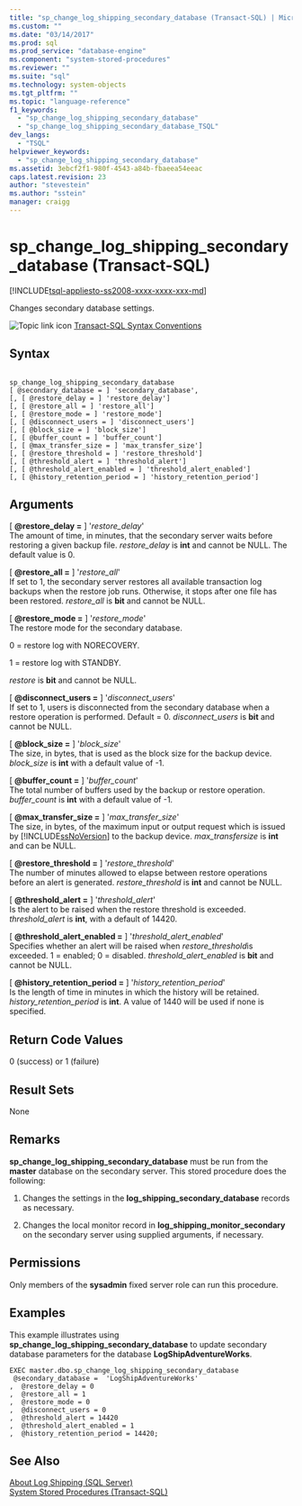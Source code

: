 ```yaml
---
title: "sp_change_log_shipping_secondary_database (Transact-SQL) | Microsoft Docs"
ms.custom: ""
ms.date: "03/14/2017"
ms.prod: sql
ms.prod_service: "database-engine"
ms.component: "system-stored-procedures"
ms.reviewer: ""
ms.suite: "sql"
ms.technology: system-objects
ms.tgt_pltfrm: ""
ms.topic: "language-reference"
f1_keywords: 
  - "sp_change_log_shipping_secondary_database"
  - "sp_change_log_shipping_secondary_database_TSQL"
dev_langs: 
  - "TSQL"
helpviewer_keywords: 
  - "sp_change_log_shipping_secondary_database"
ms.assetid: 3ebcf2f1-980f-4543-a84b-fbaeea54eeac
caps.latest.revision: 23
author: "stevestein"
ms.author: "sstein"
manager: craigg
---
```

# sp_change_log_shipping_secondary_database (Transact-SQL)
[!INCLUDE[tsql-appliesto-ss2008-xxxx-xxxx-xxx-md](../../includes/tsql-appliesto-ss2008-xxxx-xxxx-xxx-md.md)]

  Changes secondary database settings.  
  
 ![Topic link icon](../../database-engine/configure-windows/media/topic-link.gif "Topic link icon") [Transact-SQL Syntax Conventions](../../t-sql/language-elements/transact-sql-syntax-conventions-transact-sql.md)  
  
## Syntax  
  
```  
  
sp_change_log_shipping_secondary_database  
[ @secondary_database = ] 'secondary_database',  
[, [ @restore_delay = ] 'restore_delay']  
[, [ @restore_all = ] 'restore_all']  
[, [ @restore_mode = ] 'restore_mode']  
[, [ @disconnect_users = ] 'disconnect_users']  
[, [ @block_size = ] 'block_size']  
[, [ @buffer_count = ] 'buffer_count']  
[, [ @max_transfer_size = ] 'max_transfer_size']  
[, [ @restore_threshold = ] 'restore_threshold']   
[, [ @threshold_alert = ] 'threshold_alert']   
[, [ @threshold_alert_enabled = ] 'threshold_alert_enabled']   
[, [ @history_retention_period = ] 'history_retention_period']  
```  
  
## Arguments  
 [ **@restore_delay =** ] '*restore_delay*'  
 The amount of time, in minutes, that the secondary server waits before restoring a given backup file. *restore_delay* is **int** and cannot be NULL. The default value is 0.  
  
 [ **@restore_all =** ] '*restore_all*'  
 If set to 1, the secondary server restores all available transaction log backups when the restore job runs. Otherwise, it stops after one file has been restored. *restore_all* is **bit** and cannot be NULL.  
  
 [ **@restore_mode =** ] '*restore_mode*'  
 The restore mode for the secondary database.  
  
 0 = restore log with NORECOVERY.  
  
 1 = restore log with STANDBY.  
  
 *restore* is **bit** and cannot be NULL.  
  
 [ **@disconnect_users =** ] '*disconnect_users*'  
 If set to 1, users is disconnected from the secondary database when a restore operation is performed. Default = 0. *disconnect_users* is **bit** and cannot be NULL.  
  
 [ **@block_size =** ] '*block_size*'  
 The size, in bytes, that is used as the block size for the backup device. *block_size* is **int** with a default value of -1.  
  
 [ **@buffer_count =** ] '*buffer_count*'  
 The total number of buffers used by the backup or restore operation. *buffer_count* is **int** with a default value of -1.  
  
 [ **@max_transfer_size =** ] '*max_transfer_size*'  
 The size, in bytes, of the maximum input or output request which is issued by [!INCLUDE[ssNoVersion](../../includes/ssnoversion-md.md)] to the backup device. *max_transfersize* is **int** and can be NULL.  
  
 [ **@restore_threshold =** ] '*restore_threshold*'  
 The number of minutes allowed to elapse between restore operations before an alert is generated. *restore_threshold* is **int** and cannot be NULL.  
  
 [ **@threshold_alert =** ] '*threshold_alert*'  
 Is the alert to be raised when the restore threshold is exceeded. *threshold_alert* is **int**, with a default of 14420.  
  
 [ **@threshold_alert_enabled =** ] '*threshold_alert_enabled*'  
 Specifies whether an alert will be raised when *restore_threshold*is exceeded. 1 = enabled; 0 = disabled. *threshold_alert_enabled* is **bit** and cannot be NULL.  
  
 [ **@history_retention_period =** ] '*history_retention_period*'  
 Is the length of time in minutes in which the history will be retained. *history_retention_period* is **int**. A value of 1440 will be used if none is specified.  
  
## Return Code Values  
 0 (success) or 1 (failure)  
  
## Result Sets  
 None  
  
## Remarks  
 **sp_change_log_shipping_secondary_database** must be run from the **master** database on the secondary server. This stored procedure does the following:  
  
1.  Changes the settings in the **log_shipping_secondary_database** records as necessary.  
  
2.  Changes the local monitor record in **log_shipping_monitor_secondary** on the secondary server using supplied arguments, if necessary.  
  
## Permissions  
 Only members of the **sysadmin** fixed server role can run this procedure.  
  
## Examples  
 This example illustrates using **sp_change_log_shipping_secondary_database** to update secondary database parameters for the database **LogShipAdventureWorks**.  
  
```  
EXEC master.dbo.sp_change_log_shipping_secondary_database   
 @secondary_database =  'LogShipAdventureWorks'  
,  @restore_delay = 0  
,  @restore_all = 1  
,  @restore_mode = 0  
,  @disconnect_users = 0  
,  @threshold_alert = 14420  
,  @threshold_alert_enabled = 1  
,  @history_retention_period = 14420;  
```  
  
## See Also  
 [About Log Shipping &#40;SQL Server&#41;](../../database-engine/log-shipping/about-log-shipping-sql-server.md)   
 [System Stored Procedures &#40;Transact-SQL&#41;](../../relational-databases/system-stored-procedures/system-stored-procedures-transact-sql.md)  
  
  
